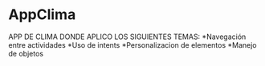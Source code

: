 # AppClima
APP DE CLIMA DONDE APLICO LOS SIGUIENTES TEMAS: 
*Navegación entre actividades
*Uso de intents
*Personalizacion de elementos
*Manejo de objetos
